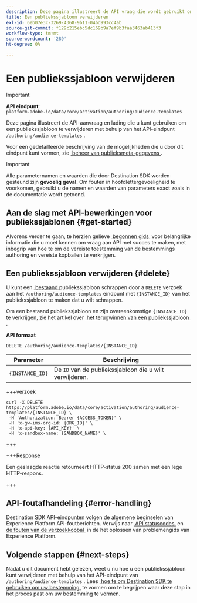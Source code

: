 ```yaml
---
description: Deze pagina illustreert de API vraag die wordt gebruikt om een bestaand publiekssjabloon door Adobe Experience Platform Destination SDK te schrappen.
title: Een publiekssjabloon verwijderen
exl-id: 6eb07e3c-3269-4368-9b11-04bd993cc4ab
source-git-commit: f129c215ebc5dc169b9a7ef9b3faa3463ab413f3
workflow-type: tm+mt
source-wordcount: '289'
ht-degree: 0%

---
```


# Een publiekssjabloon verwijderen

>[!IMPORTANT]
>
>**API eindpunt**: `platform.adobe.io/data/core/activation/authoring/audience-templates`

Deze pagina illustreert de API-aanvraag en lading die u kunt gebruiken om een publiekssjabloon te verwijderen met behulp van het API-eindpunt `/authoring/audience-templates` .

Voor een gedetailleerde beschrijving van de mogelijkheden die u door dit eindpunt kunt vormen, zie [&#x200B; beheer van publieksmeta-gegevens &#x200B;](../functionality/audience-metadata-management.md).

>[!IMPORTANT]
>
>Alle parameternamen en waarden die door Destination SDK worden gesteund zijn **gevoelig geval**. Om fouten in hoofdlettergevoeligheid te voorkomen, gebruikt u de namen en waarden van parameters exact zoals in de documentatie wordt getoond.

## Aan de slag met API-bewerkingen voor publiekssjablonen {#get-started}

Alvorens verder te gaan, te herzien gelieve [&#x200B; begonnen gids &#x200B;](../getting-started.md) voor belangrijke informatie die u moet kennen om vraag aan API met succes te maken, met inbegrip van hoe te om de vereiste toestemming van de bestemmings authoring en vereiste kopballen te verkrijgen.

## Een publiekssjabloon verwijderen {#delete}

U kunt een [&#x200B; bestaand &#x200B;](create-audience-template.md) publiekssjabloon schrappen door a `DELETE` verzoek aan het `/authoring/audience-templates` eindpunt met `{INSTANCE_ID}` van het publiekssjabloon te maken dat u wilt schrappen.

Om een bestaand publiekssjabloon en zijn overeenkomstige `{INSTANCE_ID}` te verkrijgen, zie het artikel over [&#x200B; het terugwinnen van een publiekssjabloon &#x200B;](retrieve-audience-template.md).

**API formaat**

```http
DELETE /authoring/audience-templates/{INSTANCE_ID}
```

| Parameter | Beschrijving |
| --------- | ----------- |
| `{INSTANCE_ID}` | De `ID` van de publiekssjabloon die u wilt verwijderen. |

+++verzoek

```shell
curl -X DELETE https://platform.adobe.io/data/core/activation/authoring/audience-templates/{INSTANCE_ID} \
 -H 'Authorization: Bearer {ACCESS_TOKEN}' \
 -H 'x-gw-ims-org-id: {ORG_ID}' \
 -H 'x-api-key: {API_KEY}' \
 -H 'x-sandbox-name: {SANDBOX_NAME}' \
```

+++

+++Response

Een geslaagde reactie retourneert HTTP-status 200 samen met een lege HTTP-respons.

+++

## API-foutafhandeling {#error-handling}

Destination SDK API-eindpunten volgen de algemene beginselen van Experience Platform API-foutberichten. Verwijs naar [&#x200B; API statuscodes &#x200B;](../../../landing/troubleshooting.md#api-status-codes) en [&#x200B; de fouten van de verzoekkopbal &#x200B;](../../../landing/troubleshooting.md#request-header-errors) in de het oplossen van problemengids van Experience Platform.

## Volgende stappen {#next-steps}

Nadat u dit document hebt gelezen, weet u nu hoe u een publiekssjabloon kunt verwijderen met behulp van het API-eindpunt van `/authoring/audience-templates` . Lees [&#x200B; hoe te om Destination SDK te gebruiken om uw bestemming &#x200B;](../guides/configure-destination-instructions.md) te vormen om te begrijpen waar deze stap in het proces past om uw bestemming te vormen.
